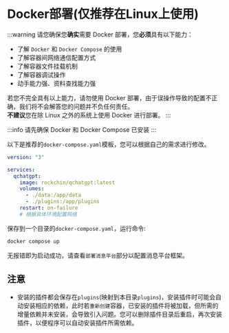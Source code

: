 # Docker部署(仅推荐在Linux上使用)

:::warning 
请您确保您**确实**需要 Docker 部署，您**必须**具有以下能力：  
 - 了解 `Docker` 和 `Docker Compose` 的使用  
 - 了解容器间网络通信配置方式  
 - 了解容器文件挂载机制  
 - 了解容器调试操作
 - 动手能力强、资料查找能力强

 若您不完全具有以上能力，请勿使用 Docker 部署，由于误操作导致的配置不正确，我们将不会解答您的问题并不负任何责任。  
 **不建议**您在除 Linux 之外的系统上使用 Docker 进行部署。
::: 

:::info
请先确保 Docker 和 Docker Compose 已安装
:::

以下是推荐的`docker-compose.yaml`模板，您可以根据自己的需求进行修改。

```yaml
version: "3"

services:
  qchatgpt:
    image: rockchin/qchatgpt:latest
    volumes:
      - ./data:/app/data
      - ./plugins:/app/plugins
    restart: on-failure
    # 根据具体环境配置网络
```

保存到一个目录的`docker-compose.yaml`，运行命令:

```bash
docker compose up
```

无报错即为启动成功，请查看`部署消息平台`部分以配置消息平台框架。

## 注意

- 安装的插件都会保存在`plugins`(映射到本目录`plugins`)，安装插件时可能会自动安装相应的依赖，此时若`重新创建`容器，已安装的插件将被加载，但所需的增量依赖并未安装，会导致引入问题。您可以删除插件目录后重启，再次安装插件，以便程序可以自动安装插件所需依赖。